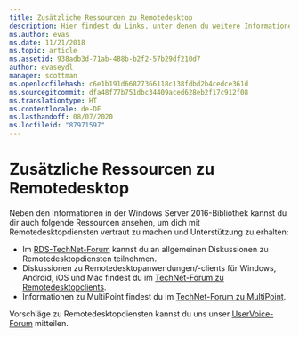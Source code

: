 ```yaml
---
title: Zusätzliche Ressourcen zu Remotedesktop
description: Hier findest du Links, unter denen du weitere Informationen und Hilfe zu RDS erhältst.
ms.author: evas
ms.date: 11/21/2018
ms.topic: article
ms.assetid: 938adb3d-71ab-488b-b2f2-57b29df210d7
author: evaseydl
manager: scottman
ms.openlocfilehash: c6e1b191d66827366118c138fdbd2b4cedce361d
ms.sourcegitcommit: dfa48f77b751dbc34409aced628eb2f17c912f08
ms.translationtype: HT
ms.contentlocale: de-DE
ms.lasthandoff: 08/07/2020
ms.locfileid: "87971597"
---
```

# <a name="additional-remote-desktop-resources"></a>Zusätzliche Ressourcen zu Remotedesktop

Neben den Informationen in der Windows Server 2016-Bibliothek kannst du dir auch folgende Ressourcen ansehen, um dich mit Remotedesktopdiensten vertraut zu machen und Unterstützung zu erhalten:

- Im [RDS-TechNet-Forum](https://aka.ms/technetforum-rds) kannst du an allgemeinen Diskussionen zu Remotedesktopdiensten teilnehmen.
- Diskussionen zu Remotedesktopanwendungen/-clients für Windows, Android, iOS und Mac findest du im [TechNet-Forum zu Remotedesktopclients](https://aka.ms/technetforum-rdc).
- Informationen zu MultiPoint findest du im [TechNet-Forum zu MultiPoint](https://aka.ms/multipoint-forum).

Vorschläge zu Remotedesktopdiensten kannst du uns unser [UserVoice-Forum](https://aka.ms/uservoice-rds) mitteilen.
